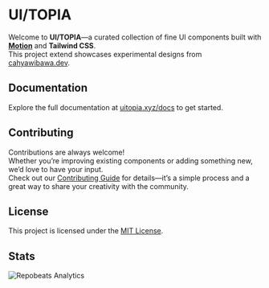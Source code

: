 # UI/TOPIA

Welcome to **UI/TOPIA**—a curated collection of fine UI components built with **[Motion](https://motion.dev/)** and **Tailwind CSS**.  
This project extend showcases experimental designs from [cahyawibawa.dev](https://cahyawibawa.dev).


## Documentation

Explore the full documentation at [uitopia.xyz/docs](http://uitopia.xyz/docs) to get started.


## Contributing

Contributions are always welcome!  
Whether you’re improving existing components or adding something new, we’d love to have your input.  
Check out our [Contributing Guide](/CONTRIBUTING.md) for details—it’s a simple process and a great way to share your creativity with the community.


## License

This project is licensed under the [MIT License](/LICENSE).


## Stats

![Repobeats Analytics](https://repobeats.axiom.co/api/embed/16b1e8de603fba86ba6461e4201037ff9ea9bb27.svg 'Repobeats analytics image')
